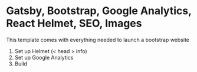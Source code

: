 # Gatsby, Bootstrap, Google Analytics, React Helmet, SEO, Images

This template comes with everything needed to launch a bootstrap website

1. Set up Helmet (< head > info)
2. Set up Google Analytics
3. Build
